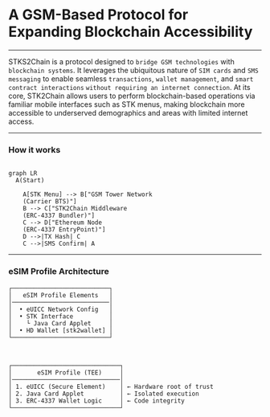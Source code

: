 #  A GSM-Based Protocol for Expanding Blockchain Accessibility
---

STKS2Chain is a protocol designed to `bridge GSM technologies` with `blockchain systems`. It leverages the ubiquitous nature of `SIM cards` and `SMS messaging` to enable seamless `transactions`, `wallet management`, and `smart contract interactions` `without requiring an internet connection`. At its core, STK2Chain allows users to perform blockchain-based operations via familiar mobile interfaces such as STK menus, making blockchain more accessible to underserved demographics and areas with limited internet access.

---

### How it works
```mermaid

graph LR
  A(Start)

    A[STK Menu] --> B["GSM Tower Network
    (Carrier BTS)"]
    B --> C["STK2Chain Middleware
    (ERC-4337 Bundler)"]
    C --> D["Ethereum Node
    (ERC-4337 EntryPoint)"]
    D -->|TX Hash| C
    C -->|SMS Confirm| A
```

---

### eSIM Profile Architecture
```
┌───────────────────────────┐
│   eSIM Profile Elements   │
│───────────────────────────│
│  • eUICC Network Config   │
│  • STK Interface          │
│    └ Java Card Applet     │
│  • HD Wallet [stk2wallet] │
└───────────────────────────┘



┌──────────────────────────────┐
│       eSIM Profile (TEE)     │
│──────────────────────────────│
│ 1. eUICC (Secure Element)    │ ← Hardware root of trust
│ 2. Java Card Applet          │ ← Isolated execution
│ 3. ERC-4337 Wallet Logic     │ ← Code integrity
└──────────────────────────────┘
```


<!--


The building block fo stk2chain is the eSIM Profile that can either be burned int a UICC (SIM Card) or used on an eUICC compitible device via Remote Provisioning (Airdrop)

[ eSIM Profile ]
================
	+ eUICC Network Configurations
	+ STK Interface
		+ Javacard Applet
	+ eUICC HD Wallet
		+ stk2wallet


The eSIM Profile IMSI is a CREATE2 Wallet Smart Contract address generated by ERC-4337 Compliant Smart Contract
and Remote SIM Provisioning is done via an AirDrop

```markdown
# SMS2Chain: Blockchain via SMS/STK Menus (No Internet Needed)
*A first-principles protocol for 3B+ feature phone users*


## :triangular_flag_on_post: Why This Exists
**Problem**: 50% of humanity can't access blockchain due to:
1. No internet connectivity
2. Complex wallet interfaces
3. Smartphone dependency

**Solution**:
- Perform Ethereum transactions via basic SMS/STK menus
- eSIM acts as hardware wallet (bank-grade security)
- Works on any $2 phone


## :gear: Atomic Components

### Key Innovations
1. **CREATE2 Wallet Address**
   - IMSI number → ERC-4337 smart contract address
   - `0xIMSI = keccak256(imsi)[12:]`
2. **Airdrop Provisioning**
   ```solidity
   // Deploy wallet contract for new SIM
   function airDropSIM(bytes memory imsi) external {
       address wallet = CREATE2(imsi, "stk2wallet");
       emit WalletCreated(imsi, wallet);
   }
   ```
3. **STK Menu Flow**
   ```
   *384# → Send ETH → Enter Amount → Confirm → TX mined
   ```



## :test_tube: How It Works
1. **User** sends STK TX via USSD menu
2. **Carrier** routes request to STK2Chain middleware
3. **Middleware** converts to Ethereum TX:
   - Verifies SIM signature (Java Card Applet)
   - Broadcasts via decentralized node network
4. **Blockchain** processes TX → Confirmation SMS sent



## :rocket: Get Started
```bash
git clone https://github.com/stk2chain/core
cd core && make testnet
```
**Test**: Send 0.001 ETH via STK menu simulator:
`make send-eth to=0x... amount=0.001`

---

## :handshake: Why Build This
| **Feature**      | **Legacy Systems** | **SMS2Chain**       |
|-------------------|--------------------|---------------------|
| Internet Required | Yes                | **No**              |
| Hardware Cost     | $500+ smartphone  | **$2 SIM card**     |
| Tx Speed          | 15 sec (L1)       | **3 sec (SMS)**     |

**Join us**: [Contribution Guide](CONTRIBUTE.md) | *"Be the compiler"*
```
-->

